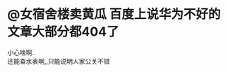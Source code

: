 # @女宿舍楼卖黄瓜  百度上说华为不好的文章大部分都404了


<img src="static/image/smiley/default/lol.gif" smilieid="12" border="0" alt="" /><img src="static/image/smiley/default/lol.gif" smilieid="12" border="0" alt="" />小心啥啊..<br />
还能查水表啊,,只能说明人家公关不错
